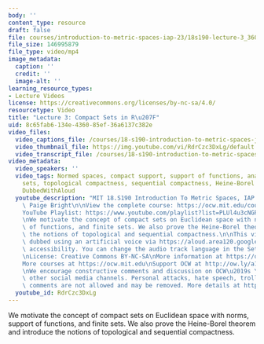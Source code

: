 ```yaml
---
body: ''
content_type: resource
draft: false
file: courses/introduction-to-metric-spaces-iap-23/18s190-lecture-3_360p_16_9.mp4
file_size: 146995879
file_type: video/mp4
image_metadata:
  caption: ''
  credit: ''
  image-alt: ''
learning_resource_types:
- Lecture Videos
license: https://creativecommons.org/licenses/by-nc-sa/4.0/
resourcetype: Video
title: "Lecture 3: Compact Sets in R\u207F"
uid: 8c65fab6-134e-4360-85ef-36a6137c382e
video_files:
  video_captions_file: /courses/18-s190-introduction-to-metric-spaces-january-iap-2023/1VvBIE34IAgyk_tqR6VHEj34LFuxLXkae_transcript.webvtt
  video_thumbnail_file: https://img.youtube.com/vi/RdrCzc3DxLg/default.jpg
  video_transcript_file: /courses/18-s190-introduction-to-metric-spaces-january-iap-2023/1VvBIE34IAgyk_tqR6VHEj34LFuxLXkae_transcript.pdf
video_metadata:
  video_speakers: ''
  video_tags: Normed spaces, compact support, support of functions, analysis on finite
    sets, topological compactness, sequential compactness, Heine-Borel theorem, Bolzano-Weierstrass,
    DubbedWithAloud
  youtube_description: "MIT 18.S190 Introduction To Metric Spaces, IAP 2023\nInstructor:\
    \ Paige Bright\n\nView the complete course: https://ocw.mit.edu/courses/18-s190-introduction-to-metric-spaces-january-iap-2023/\n\
    YouTube Playlist: https://www.youtube.com/playlist?list=PLUl4u3cNGP613ULTyHAqz04niYf722x7S\n\
    \nWe motivate the concept of compact sets on Euclidean space with norms, support\
    \ of functions, and finite sets. We also prove the Heine-Borel theorem and introduce\
    \ the notions of topological and sequential compactness.\n\nThis video has been\
    \ dubbed using an artificial voice via https://aloud.area120.google.com to increase\
    \ accessibility. You can change the audio track language in the Settings menu.\n\
    \nLicense: Creative Commons BY-NC-SA\nMore information at https://ocw.mit.edu/terms\n\
    More courses at https://ocw.mit.edu\nSupport OCW at http://ow.ly/a1If50zVRlQ\n\
    \nWe encourage constructive comments and discussion on OCW\u2019s YouTube and\
    \ other social media channels. Personal attacks, hate speech, trolling, and inappropriate\
    \ comments are not allowed and may be removed. More details at https://ocw.mit.edu/comments."
  youtube_id: RdrCzc3DxLg
---
```

We motivate the concept of compact sets on Euclidean space with norms, support of functions, and finite sets. We also prove the Heine-Borel theorem and introduce the notions of topological and sequential compactness.